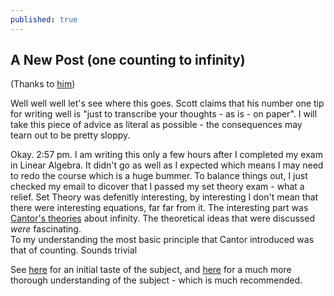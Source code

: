 ```yaml
---
published: true
---
```


## A New Post (one counting to infinity)

(Thanks to [him](https://guzey.com/personal/why-have-a-blog/#how-to-start-a-blog))

Well well well let's see where this goes.
Scott claims that his number one tip for writing well is "just to transcribe your thoughts - as is - on paper". I will take this piece of advice as literal as possible - the consequences may tearn out to be pretty sloppy.

Okay. 2:57 pm. 
I am writing this only a few hours after I completed my exam in Linear Algebra. It didn't go as well as I expected which means I may need to redo the course which is a huge bummer. To balance things out, I just checked my email to dicover that I passed my set theory exam - what a relief.
Set Theory was defenitly interesting, by interesting I don't mean that there were interesting equations, far far from it. The interesting part was [Cantor's theories](https://en.wikipedia.org/wiki/Georg_Cantor) about infinity. The theoretical ideas that were discussed _were_ fascinating.   
To my understanding the most basic principle that Cantor introduced was that of counting. Sounds trivial

See [here](https://www.youtube.com/watch?v=ZMgiOfmMqHg) for an initial taste of the subject, and [here](https://gadial.net/categories/set%20theory/) for a much more thorough understanding of the subject - which is much recommended.
